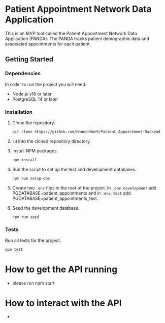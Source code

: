 # Patient Appointment Network Data Application

This is an MVP tool called the Patient Appointment Network Data Application (PANDA). The PANDA tracks patient demographic data and associated appointments for each patient.

## Getting Started

### Dependencies

In order to run the project you will need:

-   Node.js v16 or later
-   PostgreSQL 14 or later

### Installation

1. Clone the repository.
    ```bash
    git clone https://github.com/HannahHan9/Patient-Appointment-Backend.git
    ```
2. `cd` into the cloned repository directory.

3. Install NPM packages.
    ```bash
    npm install
    ```
4. Run the script to set up the test and development databases.
    ```bash
    npm run setup-dbs
    ```
5. Create two `.env` files in the root of the project.
   In `.env.development` add PGDATABASE=patient_appointments and in `.env.test` add PGDATABASE=patient_appointments_test.
6. Seed the development database.
    ```bash
    npm run seed
    ```

### Tests

Run all tests for the project.

```bash
npm test
```

# How to get the API running

-   please run npm start

# How to interact with the API

-
